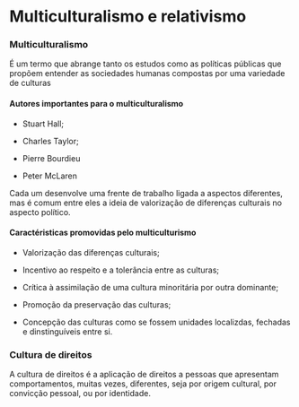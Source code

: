 # Multiculturalismo e relativismo

### Multiculturalismo 

É um termo que abrange tanto os estudos como as políticas públicas que propõem entender as sociedades humanas compostas por uma variedade de culturas

#### Autores importantes para o multiculturalismo 

- Stuart Hall;

- Charles Taylor;

- Pierre Bourdieu

- Peter McLaren

Cada um desenvolve uma frente de trabalho ligada a aspectos diferentes, mas é comum entre eles a ideia de valorização de diferenças culturais no aspecto político.

#### Caractéristicas promovidas pelo multiculturismo

- Valorização das diferenças culturais;

- Incentivo ao respeito e a tolerância entre as culturas;

- Crítica à assimilação de uma cultura minoritária por outra dominante;

- Promoção da preservação das culturas;

- Concepção das culturas como se fossem unidades localizdas, fechadas e dinstinguíveis entre si.

### Cultura de direitos

A cultura de direitos é a aplicação de direitos a pessoas que apresentam comportamentos, muitas vezes, diferentes, seja por origem cultural, por convicção pessoal, ou por identidade.